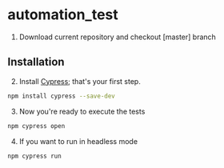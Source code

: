 # automation_test

1. Download current repository and checkout [master] branch

## Installation

2. Install [Cypress](https://www.cypress.io/); that's your first step.

```bash
npm install cypress --save-dev
```

3. Now you're ready to execute the tests 

```bash
npm cypress open
```

4. If you want to run in headless mode

```bash
npm cypress run
```